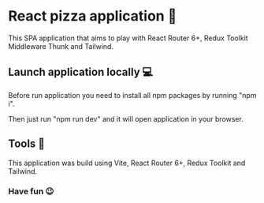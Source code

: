 # React pizza application 🍕

This SPA application that aims to play with React Router 6+, Redux Toolkit Middleware Thunk and Tailwind.

## Launch application locally 💻

Before run application you need to install all npm packages by running "npm i".

Then just run "npm run dev" and it will open application in your browser.

## Tools 🧰

This application was build using Vite, React Router 6+,
Redux Toolkit and Tailwind.

### Have fun 😉
